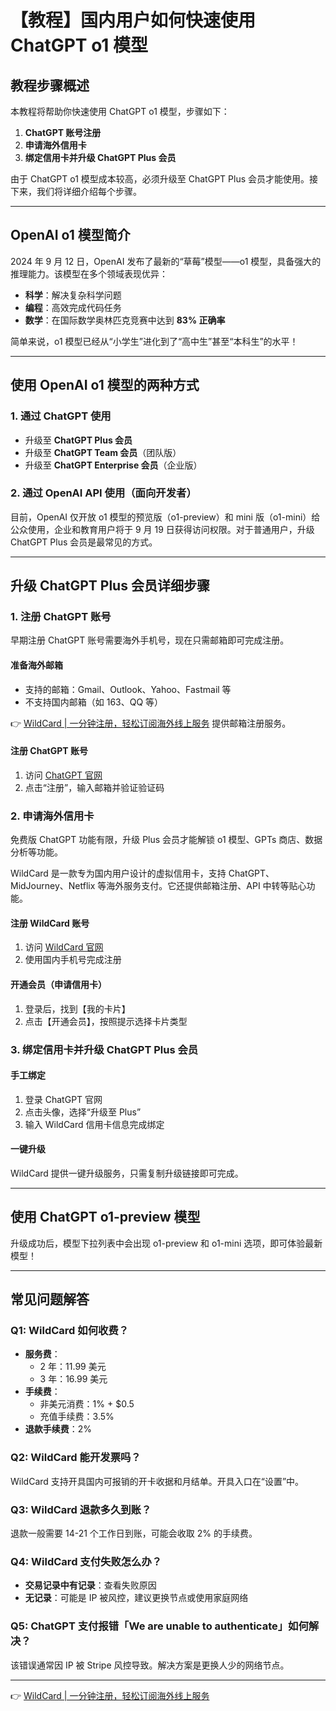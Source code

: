 # 【教程】国内用户如何快速使用 ChatGPT o1 模型

## 教程步骤概述

本教程将帮助你快速使用 ChatGPT o1 模型，步骤如下：

1. **ChatGPT 账号注册**  
2. **申请海外信用卡**  
3. **绑定信用卡并升级 ChatGPT Plus 会员**

由于 ChatGPT o1 模型成本较高，必须升级至 ChatGPT Plus 会员才能使用。接下来，我们将详细介绍每个步骤。

---

## OpenAI o1 模型简介

2024 年 9 月 12 日，OpenAI 发布了最新的“草莓”模型——o1 模型，具备强大的推理能力。该模型在多个领域表现优异：

- **科学**：解决复杂科学问题  
- **编程**：高效完成代码任务  
- **数学**：在国际数学奥林匹克竞赛中达到 **83% 正确率**

简单来说，o1 模型已经从“小学生”进化到了“高中生”甚至“本科生”的水平！

---

## 使用 OpenAI o1 模型的两种方式

### 1. 通过 ChatGPT 使用
- 升级至 **ChatGPT Plus 会员**  
- 升级至 **ChatGPT Team 会员**（团队版）  
- 升级至 **ChatGPT Enterprise 会员**（企业版）

### 2. 通过 OpenAI API 使用（面向开发者）

目前，OpenAI 仅开放 o1 模型的预览版（o1-preview）和 mini 版（o1-mini）给公众使用，企业和教育用户将于 9 月 19 日获得访问权限。对于普通用户，升级 ChatGPT Plus 会员是最常见的方式。

---

## 升级 ChatGPT Plus 会员详细步骤

### 1. 注册 ChatGPT 账号

早期注册 ChatGPT 账号需要海外手机号，现在只需邮箱即可完成注册。

#### 准备海外邮箱
- 支持的邮箱：Gmail、Outlook、Yahoo、Fastmail 等  
- 不支持国内邮箱（如 163、QQ 等）  

👉 [WildCard | 一分钟注册，轻松订阅海外线上服务](https://bbtdd.com/WildCard) 提供邮箱注册服务。

#### 注册 ChatGPT 账号
1. 访问 [ChatGPT 官网](https://chatgpt.com/)  
2. 点击“注册”，输入邮箱并验证验证码  

### 2. 申请海外信用卡

免费版 ChatGPT 功能有限，升级 Plus 会员才能解锁 o1 模型、GPTs 商店、数据分析等功能。

WildCard 是一款专为国内用户设计的虚拟信用卡，支持 ChatGPT、MidJourney、Netflix 等海外服务支付。它还提供邮箱注册、API 中转等贴心功能。

#### 注册 WildCard 账号
1. 访问 [WildCard 官网](https://bbtdd.com/WildCard)  
2. 使用国内手机号完成注册  

#### 开通会员（申请信用卡）
1. 登录后，找到【我的卡片】  
2. 点击【开通会员】，按照提示选择卡片类型  

### 3. 绑定信用卡并升级 ChatGPT Plus 会员

#### 手工绑定
1. 登录 ChatGPT 官网  
2. 点击头像，选择“升级至 Plus”  
3. 输入 WildCard 信用卡信息完成绑定  

#### 一键升级
WildCard 提供一键升级服务，只需复制升级链接即可完成。

---

## 使用 ChatGPT o1-preview 模型

升级成功后，模型下拉列表中会出现 o1-preview 和 o1-mini 选项，即可体验最新模型！

---

## 常见问题解答

### Q1: WildCard 如何收费？
- **服务费**：
  - 2 年：11.99 美元
  - 3 年：16.99 美元
- **手续费**：
  - 非美元消费：1% + $0.5  
  - 充值手续费：3.5%
- **退款手续费**：2%

### Q2: WildCard 能开发票吗？
WildCard 支持开具国内可报销的开卡收据和月结单。开具入口在“设置”中。

### Q3: WildCard 退款多久到账？
退款一般需要 14-21 个工作日到账，可能会收取 2% 的手续费。

### Q4: WildCard 支付失败怎么办？
- **交易记录中有记录**：查看失败原因  
- **无记录**：可能是 IP 被风控，建议更换节点或使用家庭网络

### Q5: ChatGPT 支付报错「We are unable to authenticate」如何解决？
该错误通常因 IP 被 Stripe 风控导致。解决方案是更换人少的网络节点。

---

👉 [WildCard | 一分钟注册，轻松订阅海外线上服务](https://bbtdd.com/WildCard)